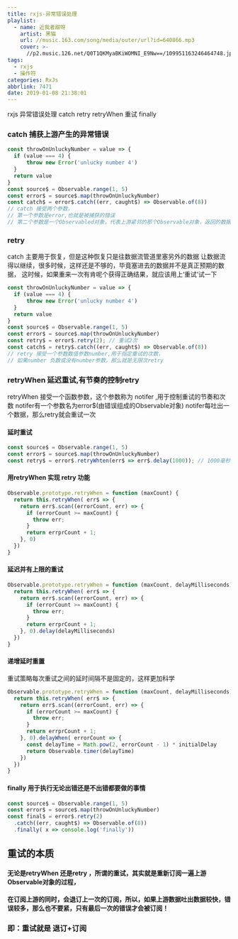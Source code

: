 ```yaml
---
title: rxjs-异常错误处理
playlist:
  - name: 近我者甜呀
    artist: 黑猫
    url: //music.163.com/song/media/outer/url?id=640866.mp3
    cover: >-
      //p2.music.126.net/Q0T1QKMyaBKiWOMNI_E9Nw==/109951163246464748.jpg?param=90y90
tags:
  - rxjs
  - 操作符
categories: RxJs
abbrlink: 7471
date: 2019-01-08 21:38:01
---
```


rxjs 异常错误处理
catch
retry retryWhen 重试
finally

<!-- more -->
### catch 捕获上游产生的异常错误
```js
const throwOnUnluckyNumber = value => {
  if (value === 4) {
      throw new Error('unlucky number 4')
  }
  return value
}
const source$ = Observable.range(1, 5)
const error$ = source$.map(throwOnUnluckyNumber)
const catch$ = error$.catch((err, caught$) => Observable.of(8))
// catch 接受两个参数，
// 第一个参数是error,也就是被捕获的错误
// 第二个参数是一个Observabled对象，代表上游紧邻的那个Observable对象，返回的数据会被当恢复现场用的数据传递给下游
```

### retry 
catch 主要用于恢复，但是这种恢复只是往数据流管道里塞另外的数据
让数据流得以继续，很多时候，这样还是不够的，毕竟塞进去的数据并不是真正预期的数据，
这时候，如果重来一次有肯呢个获得正确结果，就应该用上‘重试’试一下
```js
const throwOnUnluckyNumber = value => {
  if (value === 4) {
      throw new Error('unlucky number 4')
  }
  return value
}
const source$ = Observable.range(1, 5)
const error$ = source$.map(throwOnUnluckyNumber)
const retry$ = error$.retry(2); // 重试2次
const catch$ = retry$.catch((err, caught$) => Observable.of(8))
// retry 接受一个参数数值参数number,用于指定重试的次数，
// 如果number 负数或没有number参数，那么就是无限次retry
```

### retryWhen 延迟重试,有节奏的控制retry
retryWhen 接受一个函数参数，这个参数称为 notifer ,用于控制重试的节奏和次数
notifer有一个参数名为error$(由错误组成的Observable对象)
notifer每吐出一个数据，那么retry就会重试一次

#### 延时重试
```js
const source$ = Observable.range(1, 5)
const error$ = source$.map(throwOnUnluckyNumber)
const retry$ = error$.retryWhten(err$ => err$.delay(1000)); // 1000毫秒后延迟开始重试
```

#### 用retryWhen 实现 retry 功能
```js
Observable.prototype.retryWhen = function (maxCount) {
  return this.retryWhen( err$ => {
    return err$.scan((errorCount, err) => {
      if (errorCount >= maxCount) {
        throw err;
      }
      return errprCount + 1;
    }, 0)
  })
}
```

#### 延迟并有上限的重试
```js
Observable.prototype.retryWhen = function (maxCount, delayMilliseconds) {
  return this.retryWhen( err$ => {
    return err$.scan((errorCount, err) => {
      if (errorCount >= maxCount) {
        throw err;
      }
      return errprCount + 1;
    }, 0).delay(delayMilliseconds)
  })
}
```

#### 递增延时重置
重试策略每次重试之间的延时间隔不是固定的，这样更加科学
```js
Observable.prototype.retryWhen = function (maxCount, delayMilliseconds) {
  return this.retryWhen( err$ => {
    return err$.scan((errorCount, err) => {
      if (errorCount >= maxCount) {
        throw err;
      }
      return errprCount + 1;
    }, 0).delayWhen( errorCount => {
      const delayTime = Math.pow(2, errorCount - 1) * initialDelay
      return Observable.timer(delayTime)
    })
  })
}
```

#### finally 用于执行无论出错还是不出错都要做的事情
```js
const source$ = Observable.range(1, 5)
const error$ = source$.map(throwOnUnluckyNumber)
const final$ = error$.retry(2)
  .catch((err, caught$) => Observable.of(8))
  .finally( x => console.log('finally'))
```

## 重试的本质

#### 无论是retryWhen 还是retry ，所谓的重试，其实就是重新订阅一遍上游Observable对象的过程，
#### 在订阅上游的同时，会退订上一次的订阅，所以，如果上游数据吐出数据较快，错误较多，那么也不要紧，只有最后一次的错误才会被订阅！
### 即：重试就是 退订+订阅